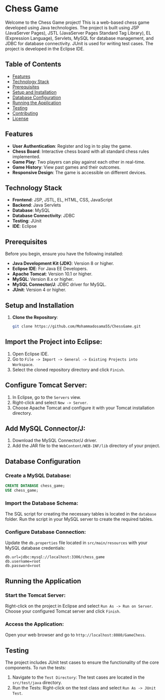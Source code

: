  # Chess Game

Welcome to the Chess Game project! This is a web-based chess game developed using Java technologies. The project is built using JSP (JavaServer Pages), JSTL (JavaServer Pages Standard Tag Library), EL (Expression Language), Servlets, MySQL for database management, and JDBC for database connectivity. JUnit is used for writing test cases. The project is developed in the Eclipse IDE.

## Table of Contents

- [Features](#features)
- [Technology Stack](#technology-stack)
- [Prerequisites](#prerequisites)
- [Setup and Installation](#setup-and-installation)
- [Database Configuration](#database-configuration)
- [Running the Application](#running-the-application)
- [Testing](#testing)
- [Contributing](#contributing)
- [License](#license)

## Features

- **User Authentication**: Register and log in to play the game.
- **Chess Board**: Interactive chess board with all standard chess rules implemented.
- **Game Play**: Two players can play against each other in real-time.
- **Game History**: View past games and their outcomes.
- **Responsive Design**: The game is accessible on different devices.

## Technology Stack

- **Frontend**: JSP, JSTL, EL, HTML, CSS, JavaScript
- **Backend**: Java Servlets
- **Database**: MySQL
- **Database Connectivity**: JDBC
- **Testing**: JUnit
- **IDE**: Eclipse

## Prerequisites

Before you begin, ensure you have the following installed:

- **Java Development Kit (JDK)**: Version 8 or higher.
- **Eclipse IDE**: For Java EE Developers.
- **Apache Tomcat**: Version 10.1 or higher.
- **MySQL**: Version 8.x or higher.
- **MySQL Connector/J**: JDBC driver for MySQL.
- **JUnit**: Version 4 or higher.

## Setup and Installation

1. **Clone the Repository**:
   ```bash
   git clone https://github.com/Mohammadosama55/ChessGame.git

## Import the Project into Eclipse:

1. Open Eclipse IDE.
2. Go to `File -> Import -> General -> Existing Projects into Workspace`.
3. Select the cloned repository directory and click `Finish`.

## Configure Tomcat Server:

1. In Eclipse, go to the `Servers` view.
2. Right-click and select `New -> Server`.
3. Choose Apache Tomcat and configure it with your Tomcat installation directory.

## Add MySQL Connector/J:

1. Download the MySQL Connector/J driver.
2. Add the JAR file to the `WebContent/WEB-INF/lib` directory of your project.

## Database Configuration

### Create a MySQL Database:

```sql
CREATE DATABASE chess_game;
USE chess_game;
```

### Import the Database Schema:

The SQL script for creating the necessary tables is located in the `database` folder. Run the script in your MySQL server to create the required tables.

### Configure Database Connection:

Update the `db.properties` file located in `src/main/resources` with your MySQL database credentials:

```properties
db.url=jdbc:mysql://localhost:3306/chess_game
db.username=root
db.password=root
```

## Running the Application

### Start the Tomcat Server:

Right-click on the project in Eclipse and select `Run As -> Run on Server`. Choose your configured Tomcat server and click `Finish`.

### Access the Application:

Open your web browser and go to `http://localhost:8080/GameChess`.

## Testing

The project includes JUnit test cases to ensure the functionality of the core components. To run the tests:

1. Navigate to the `Test Directory`: The test cases are located in the `src/test/java` directory.
2. Run the Tests: Right-click on the test class and select `Run As -> JUnit Test`.
